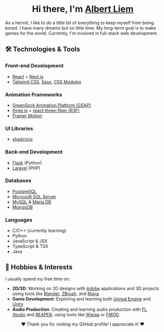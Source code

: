 <h1 align="center">
  Hi there, I'm <a href="https://github.com/Zero-Maiden">Albert Liem</a>
</h1>
As a hermit, I like to do a little bit of everything to keep myself from being bored. I have many dreams but so little time. My long-term goal is to make games for the world. Currently, I'm involved in full-stack web development.

## 🛠️ Technologies & Tools
### Front-end Development
* [React](https://github.com/facebook/react) + [Next.js](https://github.com/vercel/next.js/)
* [Tailwind CSS](https://github.com/tailwindlabs/tailwindcss), [Sass](https://github.com/sass/sass), [CSS Modules](https://github.com/css-modules/css-modules)
### Animation Frameworks
* [GreenSock Animation Platform (GSAP)](https://gsap.com/)
* [three.js](https://github.com/mrdoob/three.js/) + [react-three-fiber (R3F)](https://github.com/pmndrs/react-three-fiber)
* [Framer Motion](https://github.com/framer/motion)
### UI Libraries
* [shadcn/ui](https://github.com/shadcn-ui/ui)
### Back-end Development
* [Flask](https://github.com/pallets/flask) (Python)
* [Laravel](https://github.com/laravel/laravel) (PHP)
### Databases
* [PostgreSQL](https://www.postgresql.org/)
* [Microsoft SQL Server](https://www.microsoft.com/sql-server)
* [MySQL](https://www.mysql.com/) & [Maria DB](https://github.com/MariaDB/server)
* [MongoDB](https://github.com/mongodb/mongo)
### Languages
* C/C++ (currently learning)
* Python
* JavaScript & JSX
* TypeScript & TSX
* Java

## 🎨 Hobbies & Interests
I usually spend my free time on:
* **2D/3D**: Working on 2D designs with [Adobe](https://www.adobe.com/) applications and 3D projects using tools like [Blender](https://www.blender.org/), [ZBrush](https://www.maxon.net/zbrush), and [Maya](https://www.autodesk.com/products/maya/overview).
* **Game Development**: Exploring and learning both [Unreal Engine](https://www.unrealengine.com/) and [Unity](https://unity.com/).
* **Audio Production**: Creating and learning audio production with [FL Studio](https://www.image-line.com/) and [REAPER](https://www.reaper.fm/), using tools like [Wwise](https://www.audiokinetic.com/) or [FMOD](https://www.fmod.com/).

<p align="center">
  ❤️ Thank you for visiting my GitHub profile! I appreciate it! ❤️
</p>
